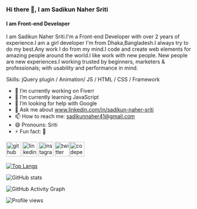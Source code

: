 ### Hi there 👋, I am Sadikun Naher Sriti
#### I am Front-end Developer

I am Sadikun Naher Sriti.I'm a Front-end Developer with over 2 years of experience.I am a girl developer I'm from Dhaka,Bangladesh.I always try to do my best.Any work I do from my mind.I code and create web elements for amazing people around the world.I like work with new people. New people are new experiences.I working trusted by beginners, marketers & professionals; with usability and performance in mind.

Skills: jQuery plugin / Animation/ JS / HTML / CSS / Framework

- 🔭 I’m currently working on Fiverr 
- 🌱 I’m currently learning JavaScript 
- 🤔 I’m looking for help with Google 
- 💬 Ask me about www.linkedin.com/in/sadikun-naher-sriti 
- 📫 How to reach me: sadikunnaher41@gmail.com 
- 😄 Pronouns: Sriti 
- ⚡ Fun fact: 🙂 


[<img src='https://cdn.jsdelivr.net/npm/simple-icons@3.0.1/icons/github.svg' alt='github' height='40'>](https://github.com/Sriti-coder)  [<img src='https://cdn.jsdelivr.net/npm/simple-icons@3.0.1/icons/linkedin.svg' alt='linkedin' height='40'>](https://www.linkedin.com/in/www.linkedin.com/in/sadikun-naher-sriti/)  [<img src='https://cdn.jsdelivr.net/npm/simple-icons@3.0.1/icons/instagram.svg' alt='instagram' height='40'>](https://www.instagram.com/snsriti/)  [<img src='https://cdn.jsdelivr.net/npm/simple-icons@3.0.1/icons/twitter.svg' alt='twitter' height='40'>](https://twitter.com/https://twitter.com/https://twitter.com/SnSriti)[<img src='https://cdn.jsdelivr.net/npm/simple-icons@3.0.1/icons/codepen.svg' alt='codepen' height='40'>](https://codepen.io/https://codepen.io/Snsriti)   
 

[![Top Langs](https://github-readme-stats.vercel.app/api/top-langs/?username=Sriti-coder)](https://github.com/anuraghazra/github-readme-stats)

![GitHub stats](https://github-readme-stats.vercel.app/api?username=Sriti-coder&show_icons=true)  

![GitHub Activity Graph](https://activity-graph.herokuapp.com/graph?username=Sriti-coder)  

![Profile views](https://gpvc.arturio.dev/Sriti-coder)  





